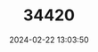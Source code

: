 ---
title: "34420"
category: "Lecythis lurida"
draft: false
date: 2024-02-22 13:03:50
languages:
  Portuguese: ["Inhaíba", "Machinmango", "Jarana"]
---